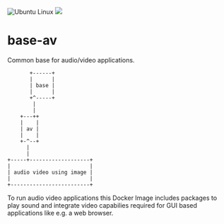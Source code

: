 ![Ubuntu Linux](https://img.shields.io/badge/tested-ubuntu-green.svg) [![](https://images.microbadger.com/badges/image/suckowbiz/base-av.svg)](https://microbadger.com/images/suckowbiz/base-av "Get your own image badge on microbadger.com")

# base-av

Common base for audio/video applications.

```
       +------+
       |      |
       | base |
       |      |
       +^-----+
        |
        |
    +---++
    |    |
    | av |
    |    |
    +-^--+
      |
      |
+-----+-------------------+
|                         |
| audio video using image |
|                         |
+-------------------------+
```

To run audio video applications this Docker Image includes packages to play sound and integrate video capabilies required for GUI based applications like e.g. a web browser.